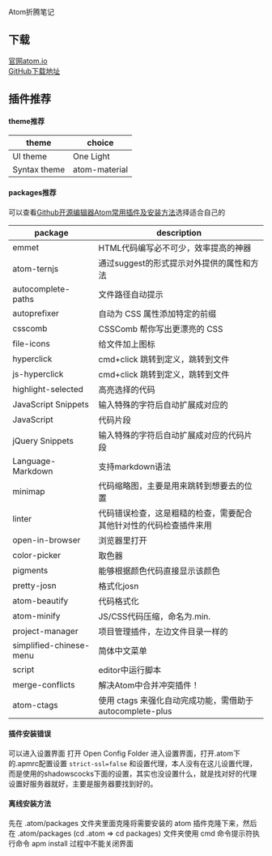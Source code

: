 
Atom折腾笔记  

## 下载  
[官网atom.io](https://atom.io/)  
[GitHub下载地址](https://github.com/atom/atom/releases/)  

## 插件推荐  
#### theme推荐  

theme|choice  
----|----  
UI theme | One Light  
Syntax theme | atom-material  

#### packages推荐  
可以查看[Github开源编辑器Atom常用插件及安装方法](http://www.jianshu.com/p/f435363e85d2#)选择适合自己的  

package|description  
----|----  
emmet|HTML代码编写必不可少，效率提高的神器  
atom-ternjs|通过suggest的形式提示对外提供的属性和方法  
autocomplete-paths|文件路径自动提示  
autoprefixer|自动为 CSS 属性添加特定的前缀  
csscomb| CSSComb 帮你写出更漂亮的 CSS  
file-icons|给文件加上图标  
hyperclick|cmd+click 跳转到定义，跳转到文件  
js-hyperclick|cmd+click 跳转到定义，跳转到文件  
highlight-selected|高亮选择的代码  
JavaScript Snippets|输入特殊的字符后自动扩展成对应的  
JavaScript|代码片段  
jQuery Snippets|输入特殊的字符后自动扩展成对应的代码片段  
Language-Markdown|支持markdown语法  
minimap|代码缩略图，主要是用来跳转到想要去的位置  
linter|代码错误检查，这是粗糙的检查，需要配合其他针对性的代码检查插件来用  
open-in-browser|浏览器里打开  
color-picker|取色器  
pigments|能够根据颜色代码直接显示该颜色  
pretty-josn|格式化josn  
atom-beautify|代码格式化  
atom-minify|JS/CSS代码压缩，命名为.min.  
project-manager|项目管理插件，左边文件目录一样的  
simplified-chinese-menu|简体中文菜单  
script|editor中运行脚本  
merge-conflicts|解决Atom中合并冲突插件！  
atom-ctags|使用 ctags 来强化自动完成功能，需借助于 autocomplete-plus  

#### 插件安装错误  

可以进入设置界面 打开 Open Config Folder 进入设置界面，打开.atom下的.apmrc配置设置 `strict-ssl=false` 和设置代理，本人没有在这儿设置代理，而是使用的shadowscocks下面的设置，其实也没设置什么，就是找对好的代理设置好服务器就好，主要是服务器要找到好的。  

#### 离线安装方法

先在 .atom/packages 文件夹里面克隆将需要安装的 atom 插件克隆下来，然后在 .atom/packages (cd .atom => cd packages) 文件夹使用 cmd 命令提示符执行命令 apm install <plugs name> 过程中不能关闭界面
